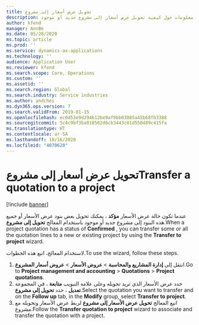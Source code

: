 ```yaml
---
title: تحويل عرض أسعار إلى مشروع
description: يقدم هذا الموضوع معلومات حول كيفية تحويل عرض أسعار إلى مشروع جديد أو موجود.
author: kfend
manager: AnnBe
ms.date: 05/28/2020
ms.topic: article
ms.prod: ''
ms.service: dynamics-ax-applications
ms.technology: ''
audience: Application User
ms.reviewer: kfend
ms.search.scope: Core, Operations
ms.custom: ''
ms.assetid: ''
ms.search.region: Global
ms.search.industry: Service industries
ms.author: andchoi
ms.dyn365.ops.version: 7
ms.search.validFrom: 2019-01-15
ms.openlocfilehash: ec0d53e9d294b12be9af9bb03885a45b68fb3388
ms.sourcegitcommit: 5c4c9bf3ba018562d6cb3443c01d550489c415fa
ms.translationtype: HT
ms.contentlocale: ar-SA
ms.lasthandoff: 10/16/2020
ms.locfileid: "4070620"
---
```

# <a name="transfer-a-quotation-to-a-project"></a><span data-ttu-id="8542a-103">تحويل عرض أسعار إلى مشروع</span><span class="sxs-lookup"><span data-stu-id="8542a-103">Transfer a quotation to a project</span></span>

[!include [banner](../includes/banner.md)]

<span data-ttu-id="8542a-104">عندما تكون حالة عرض الأسعار **مؤكد** ، يمكنك تحويل بعض بنود عرض الأسعار أو جميع هذه البنود إلى مشروع جديد أو موجود باستخدام المعالج **تحويل إلى مشروع**.</span><span class="sxs-lookup"><span data-stu-id="8542a-104">When a project quotation has a status of **Confirmed** , you can transfer some or all the quotation lines to a new or existing project by using the **Transfer to project** wizard.</span></span> 

<span data-ttu-id="8542a-105">لاستخدام المعالج، اتبع هذه الخطوات.</span><span class="sxs-lookup"><span data-stu-id="8542a-105">To use the wizard, follow these steps.</span></span>

1. <span data-ttu-id="8542a-106">انتقل إلى **إدارة المشاريع والمحاسبة** > **عروض الأسعار** > **عروض أسعار المشروع**.</span><span class="sxs-lookup"><span data-stu-id="8542a-106">Go to **Project management and accounting** > **Quotations** > **Project quotations**.</span></span>
2. <span data-ttu-id="8542a-107">حدد عرض الأسعار الذي تريد تحويله وعلى علامة التبويب **متابعة** ، في المجموعة **تعديل** ، حدد **تحويل إلى مشروع**.</span><span class="sxs-lookup"><span data-stu-id="8542a-107">Select the quotation you want to transfer and on the **Follow up** tab, in the **Modify** group, select **Transfer to project**.</span></span>
3. <span data-ttu-id="8542a-108">اتبع المعالج **تحويل عرض الأسعار إلى مشروع** لربط عرض الأسعار وتحويله مع مشروع.</span><span class="sxs-lookup"><span data-stu-id="8542a-108">Follow the **Transfer quotation to project** wizard to associate and transfer the quotation with a project.</span></span>
